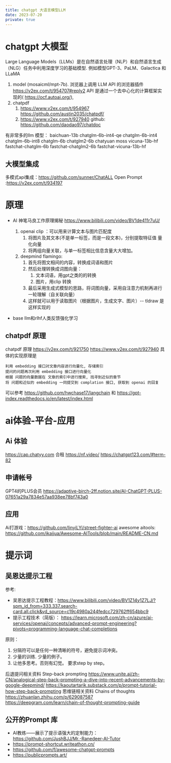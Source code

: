 ```yaml
---
title: chatgpt 大语言模型LLM
date: 2023-07-20
private: true
---
```

# chatgpt 大模型
Large Language Models（LLMs）是在自然语言处理（NLP）和自然语言生成（NLG）任务中利用深度学习的基础模型. 例如模型GPT-3、PaLM、Galactica 和LLaMA
1. model (mosaicml/mpt-7b). 
    浏览器上调用 LLM API 的浏览器插件 https://v2ex.com/t/954707#reply2
    API 是通过一个去中心化的计算框架实现的( https://ocf.autoai.org/), 
2. chatpdf
    1. https://www.v2ex.com/t/954967
    https://github.com/austin2035/chatpdf/
    2. https://www.v2ex.com/t/927940
    github: https://github.com/daodao97/chatdoc

有非常多的llm 模型：
baichuan-13b chatglm-6b-int4-qe chatglm-6b-int4 chatglm-6b-int8 chatglm-6b chatglm2-6b chatyuan moss vicuna-13b-hf fastchat-chatglm-6b fastchat-chatglm2-6b fastchat-vicuna-13b-hf

## 大模型集成
多模式api集成：https://github.com/sunner/ChatALL
Open Prompt :https://v2ex.com/t/934197

# 原理
- AI 神笔马良工作原理揭秘 https://www.bilibili.com/video/BV1de411r7uU/
    1. openai clip ：可以用来计算文本与图片匹配度
        1. 将图片及其文本(不是单一标签，而是一段文本)，分别提取特征值 量化向量
        2. 将两组向量关联，与单一标签相比信息含量大大增加。
    2. deepmind flamingo:
        1. 首先将图文相间的内容，转换成词语和图片
        2. 然后处理转换成词图向量：
           1. 文本词语，用gpt之类的的转换
           1. 图片，用clip 转换
        3. 最后采用生成式模型的思路，将词图向量，采用自注意力机制再进行一轮理解（自关联向量）
        4. 这样就可以用于读取图片（根据图片，生成文字、图片）-- tldraw 是这样实现的

- base llm和rlhf人类反馈强化学习
## chatpdf 原理
chatpdf 原理 https://v2ex.com/t/921750 https://www.v2ex.com/t/927940
具体的实现原理是

    利用 embedding 接口对文章内容进行向量化, 存储索引
    提问的问题再次利用 embedding 接口进行向量化
    根据 问题的向量数据在 文章的索引中进行搜索, 找寻到近似的章节
    将 问题和近似的 embedding 一同提交到 complation 接口, 获取到 openai 的回复

可以参考 https://github.com/hwchase17/langchain
和 https://gpt-index.readthedocs.io/en/latest/index.html

# ai体验-平台-应用
## Ai 体验
https://cap.chatyy.com
合租 https://nf.video/
https://chatgpt123.com/#term-82

## 申请帐号
GPT4的PLUS会员 https://adaptive-birch-2ff.notion.site/AI-ChatGPT-PLUS-07651a29a7834e57aa938ee78bf743a0

## 应用
Ai打游戏：https://github.com/linyiLYi/street-fighter-ai
awesome aitools: https://github.com/ikaijua/Awesome-AITools/blob/main/README-CN.md 

# 提示词
## 吴恩达提示工程
参考:
- 吴恩达提示工程教程：https://www.bilibili.com/video/BV1Z14y1Z7LJ/?spm_id_from=333.337.search-card.all.click&vd_source=c19c4980a244fedcc729762ff654bbc9
- 提示工程技术（简版）： https://learn.microsoft.com/zh-cn/azure/ai-services/openai/concepts/advanced-prompt-engineering?pivots=programming-language-chat-completions

原则：
1. 分隔符可以是任何一种清晰的符号，避免提示词冲突。
2. 少量的训练. 少量的例子。
3. 让他多思考。否则有幻觉。 要求step by step。

后退提问相关资料 Step-back prompting
https://www.unite.ai/zh-CN/analogical-step-back-prompting-a-dive-into-recent-advancements-by-google-deepmind/
https://kaoutartarik.substack.com/p/prompt-tutorial-how-step-back-prompting
思维链相关资料 Chains of thoughts
https://zhuanlan.zhihu.com/p/629087587
https://deepgram.com/learn/chain-of-thought-prompting-guide

## 公开的Prompt 库
- AI教练——展示了提示语强大的定制能力：https://github.com/JushBJJ/Mr.-Ranedeer-AI-Tutor
- https://prompt-shortcut.writeathon.cn/
- https://github.com/f/awesome-chatgpt-prompts
- https://publicprompts.art/